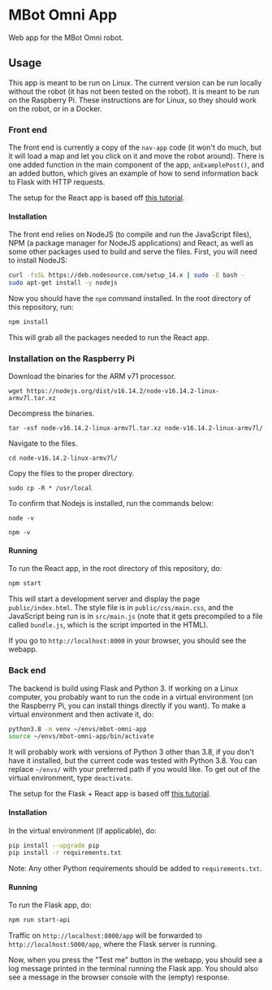 # MBot Omni App

Web app for the MBot Omni robot.

## Usage

This app is meant to be run on Linux. The current version can be run locally
without the robot (it has not been tested on the robot). It is meant to be run
on the Raspberry Pi. These instructions are for Linux, so they should work on
the robot, or in a Docker.

### Front end

The front end is currently a copy of the `nav-app` code (it won't do much, but
it will load a map and let you click on it and move the robot around). There is
one added function in the main component of the app, `anExamplePost()`, and an
added button, which gives an example of how to send information back to Flask
with HTTP requests.

The setup for the React app is based off
[this tutorial](https://medium.com/@JedaiSaboteur/creating-a-react-app-from-scratch-f3c693b84658).

#### Installation

The front end relies on NodeJS (to compile and run the JavaScript files), NPM (a
package manager for NodeJS applications) and React, as well as some other
packages used to build and serve the files. First, you will need to install
NodeJS:
```bash
curl -fsSL https://deb.nodesource.com/setup_14.x | sudo -E bash -
sudo apt-get install -y nodejs
```
Now you should have the `npm` command installed. In the root directory of this
repository, run:
```bash
npm install
```
This will grab all the packages needed to run the React app.

### Installation on the Raspberry Pi

Download the binaries for the ARM v71 processor. 

`wget https://nodejs.org/dist/v16.14.2/node-v16.14.2-linux-armv7l.tar.xz`

Decompress the binaries. 

`tar -xsf node-v16.14.2-linux-armv7l.tar.xz node-v16.14.2-linux-armv7l/`

Navigate to the files.

`cd node-v16.14.2-linux-armv7l/`

Copy the files to the proper directory. 

`sudo cp -R * /usr/local`

To confirm that Nodejs is installed, run the commands below:

`node -v`

`npm -v`


#### Running

To run the React app, in the root directory of this repository, do:
```bash
npm start
```
This will start a development server and display the page `public/index.html`.
The style file is in `public/css/main.css`, and the JavaScript being run is in
`src/main.js` (note that it gets precompiled to a file called `bundle.js`,
which is the script imported in the HTML).

If you go to `http://localhost:8000` in your browser, you should see the
webapp.

### Back end

The backend is build using Flask and Python 3. If
working on a Linux computer, you probably want to run the code in a virtual
environment (on the Raspberry Pi, you can install things directly if you want).
To make a virtual environment and then activate it, do:
```bash
python3.8 -m venv ~/envs/mbot-omni-app
source ~/envs/mbot-omni-app/bin/activate
```
It will probably work with versions of Python 3 other than 3.8, if you don't
have it installed, but the current code was tested with Python 3.8. You can
replace `~/envs/` with your preferred path if you would like. To get out of the
virtual environment, type `deactivate`.

The setup for the Flask + React app is based off
[this tutorial](https://blog.miguelgrinberg.com/post/how-to-create-a-react--flask-project).

#### Installation

In the virtual environment (if applicable), do:
```bash
pip install --upgrade pip
pip install -r requirements.txt
```
Note: Any other Python requirements should be added to `requirements.txt`.

#### Running

To run the Flask app, do:
```bash
npm run start-api
```
Traffic on `http://localhost:8000/app` will be forwarded to `http://localhost:5000/app`,
where the Flask server is running.

Now, when you press the "Test me" button in the webapp, you should see a log
message printed in the terminal running the Flask app. You should also see a
message in the browser console with the (empty) response.
